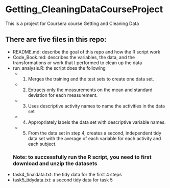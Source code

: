 # Getting_CleaningDataCourseProject
This is a project for Coursera course Getting and Cleaning Data

## There are five files in this repo:
- README.md: describe the goal of this repo and how the R script work
- Code_Book.md: describes the variables, the data, and the transformations or work that I performed to clean up the data
- run_analysis.R: the script does the following
  - 1. Merges the training and the test sets to create one data set.
  - 2. Extracts only the measurements on the mean and standard deviation for each measurement.
  - 3. Uses descriptive activity names to name the activities in the data set
  - 4. Appropriately labels the data set with descriptive variable names.
  - 5. From the data set in step 4, creates a second, independent tidy data set with the average of each variable for each activity and each subject.
  ### Note: to successfully run the R script, you need to first download and unzip the datasets
- task4_finaldata.txt: the tidy data for the first 4 steps
- task5_tidydata.txt: a second tidy data for task 5

